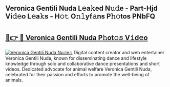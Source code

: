 ## Veronica Gentili Nuda L𝚎a𝚔ed N𝚞𝚍e - Part-Hjd Vi𝚍𝚎o L𝚎a𝚔s - H𝚘𝚝 O𝚗𝚕yf𝚊ns P𝚑𝚘tos PNbFQ

# <h2><a href="http://kfczaa.oniu.top/?m=Veronica+Gentili+Nuda">🔗👉 🔴 Veronica Gentili Nuda P𝚑ot𝚘𝚜 V𝚒d𝚎o</a></h2>

[![Veronica Gentili Nuda Nu𝚍e𝚜](https://i.imgur.com/0qMVB7G.gif)](http://kfczaa.oniu.top/?m=Veronica+Gentili+Nuda)
Digital content creator and web entertainer Veronica Gentili Nuda, known for disseminating dance and lifestyle knowledge through solo and collaborative dance presentations and short videos. Dedicated advocate for animal welfare Veronica Gentili Nuda, celebrated for their passion and efforts to promote the well-being of animals.  
